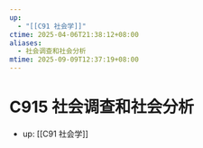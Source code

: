 ```yaml
---
up:
  - "[[C91 社会学]]"
ctime: 2025-04-06T21:38:12+08:00
aliases:
  - 社会调查和社会分析
mtime: 2025-09-09T12:37:19+08:00
---
```


# C915 社会调查和社会分析

- up: [[C91 社会学]]
